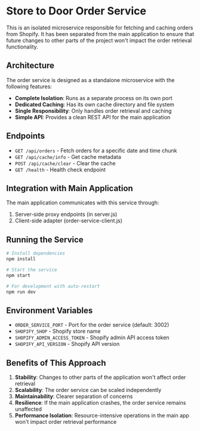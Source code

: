 # Store to Door Order Service

This is an isolated microservice responsible for fetching and caching orders from Shopify. It has been separated from the main application to ensure that future changes to other parts of the project won't impact the order retrieval functionality.

## Architecture

The order service is designed as a standalone microservice with the following features:

- **Complete Isolation**: Runs as a separate process on its own port
- **Dedicated Caching**: Has its own cache directory and file system
- **Single Responsibility**: Only handles order retrieval and caching
- **Simple API**: Provides a clean REST API for the main application

## Endpoints

- `GET /api/orders` - Fetch orders for a specific date and time chunk
- `GET /api/cache/info` - Get cache metadata
- `POST /api/cache/clear` - Clear the cache
- `GET /health` - Health check endpoint

## Integration with Main Application

The main application communicates with this service through:

1. Server-side proxy endpoints (in server.js)
2. Client-side adapter (order-service-client.js)

## Running the Service

```bash
# Install dependencies
npm install

# Start the service
npm start

# For development with auto-restart
npm run dev
```

## Environment Variables

- `ORDER_SERVICE_PORT` - Port for the order service (default: 3002)
- `SHOPIFY_SHOP` - Shopify store name
- `SHOPIFY_ADMIN_ACCESS_TOKEN` - Shopify admin API access token
- `SHOPIFY_API_VERSION` - Shopify API version

## Benefits of This Approach

1. **Stability**: Changes to other parts of the application won't affect order retrieval
2. **Scalability**: The order service can be scaled independently
3. **Maintainability**: Clearer separation of concerns
4. **Resilience**: If the main application crashes, the order service remains unaffected
5. **Performance Isolation**: Resource-intensive operations in the main app won't impact order retrieval performance

